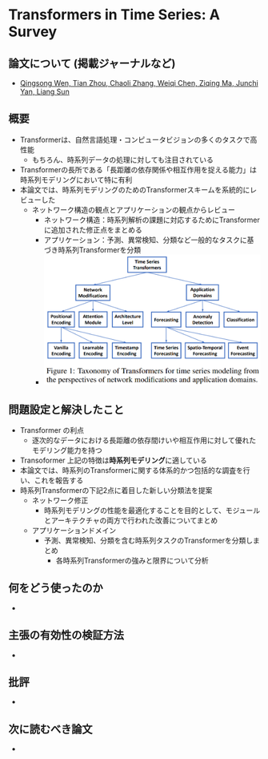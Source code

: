 # Transformers in Time Series: A Survey
## 論文について (掲載ジャーナルなど)
- [Qingsong Wen, Tian Zhou, Chaoli Zhang, Weiqi Chen, Ziqing Ma, Junchi Yan, Liang Sun](https://arxiv.org/abs/2202.07125)


## 概要
- Transformerは、自然言語処理・コンピュータビジョンの多くのタスクで高性能
  - もちろん、時系列データの処理に対しても注目されている
- Transformerの長所である「長距離の依存関係や相互作用を捉える能力」は時系列モデリングにおいて特に有利
- 本論文では、時系列モデリングのためのTransformerスキームを系統的にレビューした
  - ネットワーク構造の観点とアプリケーションの観点からレビュー
    - ネットワーク構造：時系列解析の課題に対応するためにTransformerに追加された修正点をまとめる
    - アプリケーション：予測、異常検知、分類など一般的なタスクに基づき時系列Transformerを分類
    - <img src="picture/Transformers in Time Series Figure 1.png" alt="Transformers in Time Series Figure 1" style="zoom:50%;" />

## 問題設定と解決したこと
- Transformer の利点
  - 逐次的なデータにおける長距離の依存間けいや相互作用に対して優れたモデリング能力を持つ
- Transoformer 上記の特徴は**時系列モデリング**に適している
- 本論文では、時系列のTransformerに関する体系的かつ包括的な調査を行い、これを報告する
- 時系列Transformerの下記2点に着目した新しい分類法を提案
  - ネットワーク修正
    - 時系列モデリングの性能を最適化することを目的として、モジュールとアーキテクチャの両方で行われた改善についてまとめ
  - アプリケーションドメイン
    - 予測、異常検知、分類を含む時系列タスクのTransformerを分類しまとめ
      - 各時系列Transformerの強みと限界について分析

## 何をどう使ったのか
-

## 主張の有効性の検証方法
-

## 批評
-

## 次に読むべき論文
-
